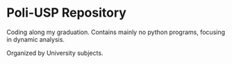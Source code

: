 # Poli-USP Repository

Coding along my graduation. Contains mainly no python programs, focusing in dynamic analysis.

Organized by University subjects.